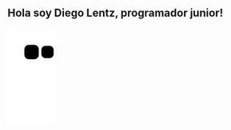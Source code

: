## Hola soy Diego Lentz, programador junior!
<div align="center">
  <a href="https://github.com/diegolentz">
 </div>
 
  
  
 
<div>   
 
  ![Snake animation](https://github.com/rafaballerini/rafaballerini/blob/output/github-contribution-grid-snake.svg)
 
</div>
